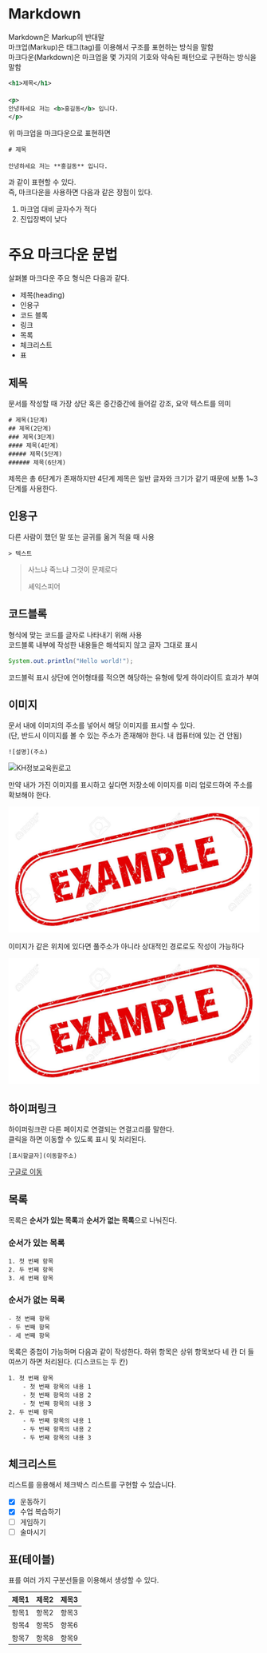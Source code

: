 # Markdown

Markdown은 Markup의 반대말  
마크업(Markup)은 태그(tag)를 이용해서 구조를 표현하는 방식을 말함  
마크다운(Markdown)은 마크업을 몇 가지의 기호와 약속된 패턴으로 구현하는 방식을 말함  

  ```xml
<h1>제목</h1>

<p>
  안녕하세요 저는 <b>홍길동</b> 입니다.
</p>
```

  위 마크업을 마크다운으로 표현하면  
```
# 제목

안녕하세요 저는 **홍길동** 입니다.
```
과 같이 표현할 수 있다.  
즉, 마크다운을 사용하면 다음과 같은 장점이 있다.  

1. 마크업 대비 글자수가 적다
2. 진입장벽이 낮다

# 주요 마크다운 문법  

살펴볼 마크다운 주요 형식은 다음과 같다.

- 제목(heading)
- 인용구
- 코드 블록
- 링크
- 목록
- 체크리스트
- 표

## 제목

문서를 작성할 때 가장 상단 혹은 중간중간에 들어갈 강조, 요약 텍스트를 의미

```
# 제목(1단계)
## 제목(2단계)
### 제목(3단계)
#### 제목(4단계)
##### 제목(5단계)
###### 제목(6단계)
```

제목은 총 6단계가 존재하지만 4단계 제목은 일반 글자와 크기가 같기 때문에 보통 1~3단계를 사용한다.

## 인용구

다른 사람이 했던 말 또는 글귀를 옮겨 적을 때 사용

```
> 텍스트
```

> 사느냐 죽느냐 그것이 문제로다
>
> 셰익스피어

## 코드블록

형식에 맞는 코드를 글자로 나타내기 위해 사용  
코드블록 내부에 작성한 내용들은 해석되지 않고 글자 그대로 표시

```java
System.out.println("Hello world!");
```

코드블럭 표시 상단에 언어형태를 적으면 해당하는 유형에 맞게 하이라이트 효과가 부여

## 이미지

문서 내에 이미지의 주소를 넣어서 해당 이미지를 표시할 수 있다.  
(단, 반드시 이미지를 볼 수 있는 주소가 존재해야 한다. 내 컴퓨터에 있는 건 안됨)

```
![설명](주소)
```

![KH정보교육원로고](https://encrypted-tbn0.gstatic.com/images?q=tbn:ANd9GcTsMVZFbqzbFT8FzEa8PbR0lrWpNzbqGQAcEw&s)  

만약 내가 가진 이미지를 표시하고 싶다면 저장소에 이미지를 미리 업로드하여 주소를 확보해야 한다.

![내가올린이미지](https://raw.githubusercontent.com/sanghunlee1333/kh15/refs/heads/main/example%EC%9D%B4%EB%AF%B8%EC%A7%80.jpg?token=GHSAT0AAAAAAC3JPZGGN7CDUXI5ZIFGZUDWZ2X7GNA)  

이미지가 같은 위치에 있다면 풀주소가 아니라 상대적인 경로로도 작성이 가능하다

![내가올린이미지](./example이미지.jpg)  


## 하이퍼링크

하이퍼링크란 다른 페이지로 연결되는 연결고리를 말한다.  
클릭을 하면 이동할 수  있도록 표시 및 처리된다.

```
[표시할글자](이동할주소)
```

[구글로 이동](https://www.google.com/webhp?hl=k)  

## 목록

목록은 **순서가 있는 목록**과 **순서가 없는 목록**으로 나눠진다.

### 순서가 있는 목록
```
1. 첫 번째 항목
2. 두 번째 항목
3. 세 번째 항목
```

### 순서가 없는 목록
```
- 첫 번째 항목
- 두 번째 항목
- 세 번째 항목
```

목록은 중첩이 가능하며 다음과 같이 작성한다.
하위 항목은 상위 항목보다 네 칸 더 들여쓰기 하면 처리된다. (디스코드는 두 칸)

```
1. 첫 번째 항목
    - 첫 번째 항목의 내용 1
    - 첫 번째 항목의 내용 2
    - 첫 번째 항목의 내용 3
2. 두 번째 항목
    - 두 번째 항목의 내용 1
    - 두 번째 항목의 내용 2
    - 두 번째 항목의 내용 3
```

## 체크리스트

리스트를 응용해서 체크박스 리스트를 구현할 수 있습니다.

- [x] 운동하기
- [x] 수업 복습하기
- [ ] 게임하기
- [ ] 술마시기

## 표(테이블)

표를 여러 가지 구분선들을 이용해서 생성할 수 있다.

| 제목1 | 제목2 | 제목3 |
| :---- | :---: | ---: |
| 항목1 | 항목2 | 항목3 |
| 항목4 | 항목5 | 항목6 |
| 항목7 | 항목8 | 항목9 |
